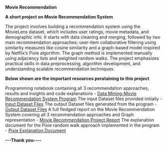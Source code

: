 **Movie Recommendation**

**A short project on Movie Recommendation System**

The project involves building a recommendation system using the MovieLens dataset, which includes user ratings, 
movie metadata, and demographic info. It starts with data cleaning and merging, followed by two main recommendation approaches: 
user-item collaborative filtering using similarity measures like cosine similarity and a graph-based model inspired by Netflix’s Pixie algorithm. 
The graph method is implemented manually using adjacency lists and weighted random walks. The project emphasizes practical skills in data preprocessing, 
algorithm development, and understanding scalable recommendation techniques.

**Below shown are the important resources perataining to this project**

Programming notebook containing all 3 recommendation approaches, results and insights and code explanations -
    <a href = "https://github.com/sbal2911/Movie-Recommendation/blob/main/Code/Programming_Assignment_1.ipynb">Data Mining-Movie Recommendation System Program</a>
The input Dataset files provided initially -
    <a href = "https://github.com/sbal2911/Movie-Recommendation/tree/main/Code/Input%20Dataset">Input Dataset Files</a>
The output Dataset files generated from the program -
    <a href = "https://github.com/sbal2911/Movie-Recommendation/tree/main/Code/Output%20Dataset">Output Dataset Files</a>
A full fledged report on the Movie Recommendation System covering all 3 recommendation approaches and Graph representation -
    <a href = "https://github.com/sbal2911/Movie-Recommendation/blob/main/Project%20Report/Movie%20Recommendation%20System%20Report.pdf">Movie Recommendation Project Report</a>
The explanation document for the Pixie random walk approach implemented in the program -
    <a href = "https://github.com/sbal2911/Movie-Recommendation/blob/main/Pixie%20Explanation%20Document/Pixie%20Algorithm%20Explanation.pdf">Pixie Explanation Document</a>

**---Thank you----**
